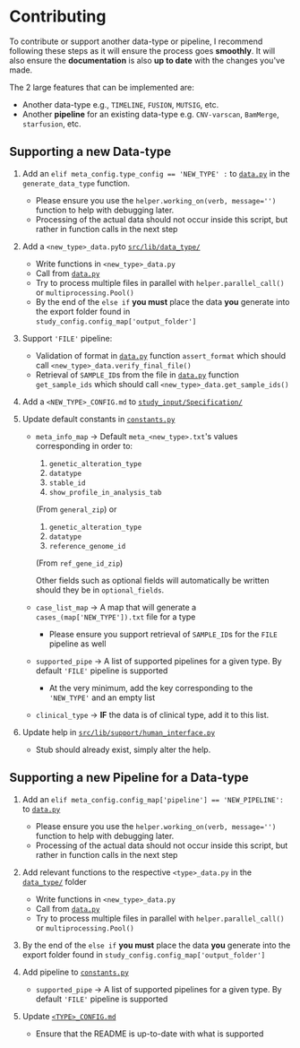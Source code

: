 # Contributing
To contribute or support another data-type or pipeline, I recommend following these steps as it will ensure the process goes **smoothly**. It will also ensure the **documentation** is also **up to date** with the changes you've made.

The 2 large features that can be implemented are:
* Another data-type e.g., `TIMELINE`, `FUSION`, `MUTSIG`, etc.
* Another **pipeline** for an existing data-type e.g. `CNV-varscan`, `BamMerge`, `starfusion`, etc.

## Supporting a new Data-type

1. Add an `elif meta_config.type_config == 'NEW_TYPE' :` to [`data.py`](src/lib/study_generation/data.py) in the `generate_data_type` function.
   * Please ensure you use the `helper.working_on(verb, message='')` function to help with debugging later.
   * Processing of the actual data should not occur inside this script, but rather in function calls in the next step

2. Add a `<new_type>_data.py`to [`src/lib/data_type/`](src/lib/data_type/)
   * Write functions in `<new_type>_data.py`
   * Call from [`data.py`](src/lib/study_generation/data.py)
   * Try to process multiple files in parallel with `helper.parallel_call()` or `multiprocessing.Pool()`
   * By the end of the `else if` **you must** place the data **you** generate into the export folder found in `study_config.config_map['output_folder']`

3. Support `'FILE'` pipeline:
   * Validation of format in [`data.py`](src/lib/study_generation/data.py) function `assert_format` which should call `<new_type>_data.verify_final_file()`
   * Retrieval of `SAMPLE_ID`s from the file in [`data.py`](src/lib/study_generation/data.py) function `get_sample_ids` which should call `<new_type>_data.get_sample_ids()`

4. Add a `<NEW_TYPE>_CONFIG.md` to [`study_input/Specification/`](study_input/Specification/)

5. Update default constants in [`constants.py`](src/lib/constants/constants.py)
   * `meta_info_map` -> Default `meta_<new_type>.txt`'s values corresponding in order to:
      1. `genetic_alteration_type`
      2. `datatype`
      3. `stable_id`
      4. `show_profile_in_analysis_tab`
      
      (From `general_zip`) or
      
      1. `genetic_alteration_type`
      2. `datatype`
      3. `reference_genome_id`
      
      (From `ref_gene_id_zip`)
      
      Other fields such as optional fields will automatically be written should they be in `optional_fields`.
   * `case_list_map` -> A map that will generate a `cases_(map['NEW_TYPE']).txt` file for a type
      * Please ensure you support retrieval of `SAMPLE_ID`s for the `FILE` pipeline as well
   * `supported_pipe` -> A list of supported pipelines for a given type. By default `'FILE'` pipeline is supported
      * At the very minimum, add the key corresponding to the `'NEW_TYPE'` and an empty list
   
   * `clinical_type` -> **IF** the data is of clinical type, add it to this list.

6. Update help in [`src/lib/support/human_interface.py`](src/lib/support/human_interface.py)
   * Stub should already exist, simply alter the help.



## Supporting a new Pipeline for a Data-type

1. Add an `elif meta_config.config_map['pipeline'] == 'NEW_PIPELINE':` to [`data.py`](data.py)
   * Please ensure you use the `helper.working_on(verb, message='')` function to help with debugging later.
   * Processing of the actual data should not occur inside this script, but rather in function calls in the next step

2. Add relevant functions to the respective `<type>_data.py`  in the [`data_type/`](src/lib/data_type/) folder
   * Write functions in `<new_type>_data.py`
   * Call from [`data.py`](src/lib/study_generation/data.py)
   * Try to process multiple files in parallel with `helper.parallel_call()` or `multiprocessing.Pool()`
   
3. By the end of the `else if` **you must** place the data **you** generate into the export folder found in `study_config.config_map['output_folder']`

4. Add pipeline to [`constants.py`](src/lib/constants/constants.py)
   * `supported_pipe` -> A list of supported pipelines for a given type. By default `'FILE'` pipeline is supported

5. Update [`<TYPE>_CONFIG.md`](study_input/Specification/)
   * Ensure that the README is up-to-date with what is supported